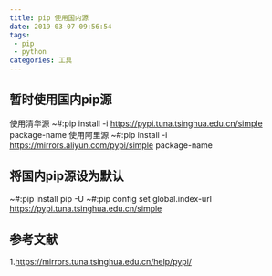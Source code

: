 ```yaml
---
title: pip 使用国内源
date: 2019-03-07 09:56:54
tags:
 - pip
 - python
categories: 工具
---
```


## 暂时使用国内pip源
使用清华源
~#:pip install -i https://pypi.tuna.tsinghua.edu.cn/simple package-name
使用阿里源
~#:pip install -i https://mirrors.aliyun.com/pypi/simple package-name

## 将国内pip源设为默认
~#:pip install pip -U
~#:pip config set global.index-url https://pypi.tuna.tsinghua.edu.cn/simple

## 参考文献
1.https://mirrors.tuna.tsinghua.edu.cn/help/pypi/
